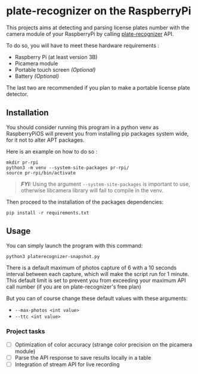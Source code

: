 # plate-recognizer on the RaspberryPi 

This projects aims at detecting and parsing license plates number with the camera module of your RaspberryPi by calling [plate-recognizer](https://guides.platerecognizer.com/docs/snapshot/api-reference) API. 

To do so, you will have to meet these hardware requirements : 

* Raspberry Pi (at least version 3B)
* Picamera module
* Portable touch screen *(Optional)*
* Battery *(Optional)*

The last two are recommended if you plan to make a portable license plate detector. 

## Installation 

You should consider running this program in a python venv as RaspberryPiOS will prevent you from installing pip packages system wide, for it not to alter APT packages. 

Here is an example on how to do so : 

```
mkdir pr-rpi
python3 -m venv --system-site-packages pr-rpi/
source pr-rpi/bin/activate
```
> **_FYI:_**  Using the argument `--system-site-packages` is important to use, otherwise libcamera library will fail to compile in the venv.

Then proceed to the installation of the packages dependencies:
```
pip install -r requirements.txt
```

## Usage 

You can simply launch the program with this command: 

```
python3 platerecognizer-snapshot.py
```

There is a default maximum of photos capture of 6 with a 10 seconds interval between each capture, which will make the script run for 1 minute.
This default limit is set to prevent you from exceeding your maximum API call number (if you are on plate-recognizer's free plan)

But you can of course change these default values with these arguments: 

* `--max-photos <int value>`
* `--ttc <int value>`

### Project tasks

- [ ] Optimization of color accuracy (strange color precision on the picamera module)
- [ ] Parse the API response to save results locally in a table
- [ ] Integration of stream API for live recording

